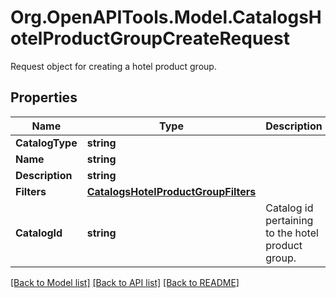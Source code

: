 # Org.OpenAPITools.Model.CatalogsHotelProductGroupCreateRequest
Request object for creating a hotel product group.

## Properties

Name | Type | Description | Notes
------------ | ------------- | ------------- | -------------
**CatalogType** | **string** |  | 
**Name** | **string** |  | 
**Description** | **string** |  | [optional] 
**Filters** | [**CatalogsHotelProductGroupFilters**](CatalogsHotelProductGroupFilters.md) |  | 
**CatalogId** | **string** | Catalog id pertaining to the hotel product group. | 

[[Back to Model list]](../README.md#documentation-for-models) [[Back to API list]](../README.md#documentation-for-api-endpoints) [[Back to README]](../README.md)

